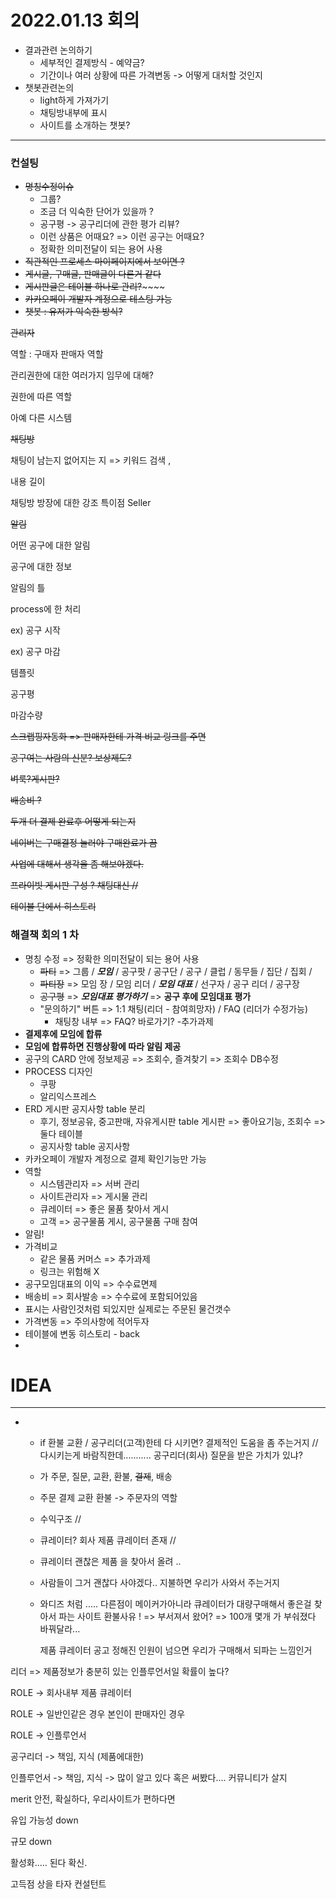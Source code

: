 # 2022.01.13 회의

* 결과관련 논의하기
  * 세부적인 결제방식 - 예약금? 
  * 기간이나 여러 상황에 따른 가격변동 -> 어떻게 대처할 것인지
* 챗봇관련논의
  * light하게 가져가기
  * 채팅방내부에 표시
  * 사이트를 소개하는 챗봇?

-------------------------

### 컨설팅

* ~~명칭수정이슈~~
  * 그룹?
  * 조금 더 익숙한 단어가 있을까 ?
  * 공구평 -> 공구리더에 관한 평가 리뷰?
  * 이런 상품은 어때요? => 이런 공구는 어때요?
  * 정확한 의미전달이 되는 용어 사용
* ~~직관적인 프로세스 마이페이지에서 보이면 ?~~
* ~~게시글, 구매글, 판매글이 다른거 같다~~
* ~~게시판글은 테이블 하나로 관리?~~~~~~
* ~~카카오페이 개발자 계정으로 테스팅 가능~~
* ~~챗봇 : 유저가 익숙한 방식?~~



~~관리자~~ 

역할 : 구매자 판매자 역할

관리권한에 대한 여러가지 임무에 대해?

권한에 따른 역할

아예 다른 시스템



~~채팅방~~ 

채팅이 남는지 없어지는 지 => 키워드 검색 ,

내용 길이

채팅방 방장에 대한 강조 특이점 Seller



~~알림~~ 

어떤 공구에 대한 알림

공구에 대한 정보

알림의 틀

process에 한 처리

ex) 공구 시작

ex) 공구 마감

템플릿

공구평

마감수량



~~스크랩핑자동화 => 판매자한테 가격 비교 링크를 주면~~ 

~~공구여는 사람의 신분? 보상제도?~~ 

~~벼룩?게시판?~~ 

~~배송비 ?~~

~~두개 더 결제 완료후 어떻게 되는지~~ 

~~네이버는 구매결정 눌러야 구매완료가 끔~~ 

~~사업에 대해서 생각을 좀 해보야겠다.~~

~~프라이빗 게시판 구성 ? 채팅대신 //~~ 

~~테이블 단에서 히스토리~~



### 해결책 회의 1 차

* 명칭 수정 => 정확한 의미전달이 되는 용어 사용
  * ~~파티~~ => 그룹 / ***모임*** / 공구팟 / 공구단 / 공구 / 클럽 / 동무들 / 집단 / 집회 / 
  * ~~파티장~~ => 모임 장 / 모임 리더 / ***모임 대표*** / 선구자 / 공구 리더 / 공구장
  * ~~공구평~~ => ***모임대표 평가하기***  => **공구 후에 모임대표 평가**
  * "문의하기" 버튼 => 1:1 채팅(리더 - 참여희망자) / FAQ (리더가 수정가능)
    * 채팅창 내부 => FAQ? 바로가기?  -추가과제
* **결제후에 모임에 합류**
* **모임에 합류하면 진행상황에 따라 알림 제공** 
* 공구의 CARD 안에 정보제공 => 조회수, 즐겨찾기 => 조회수 DB수정
* PROCESS 디자인
  * 쿠팡
  * 알리익스프레스
* ERD 게시판 공지사항 table 분리
  * 후기, 정보공유, 중고판매, 자유게시판 table 게시판 => 좋아요기능, 조회수 => 둘다 테이블 
  * 공지사항 table 공지사항
* 카카오페이 개발자 계정으로 결제 확인기능만 가능 
* 역할
  * 시스템관리자 => 서버 관리
  * 사이트관리자 => 게시물 관리
  * 큐레이터 => 좋은 물품 찾아서 게시
  * 고객 => 공구물품 게시, 공구물품 구매 참여
* 알림!
* 가격비교
  * 같은 물품 커머스 => 추가과제
  * 링크는 위험해 X
* 공구모임대표의 이익 => 수수료면제 
* 배송비 => 회사발송 => 수수료에 포함되어있음
* 표시는 사람인것처럼 되있지만 실제로는 주문된 물건갯수
* 가격변동 => 주의사항에 적어두자
* 테이블에 변동 히스토리 - back
* 



# IDEA

-------------------------

* * if 환불 교환 /  공구리더(고객)한테 다 시키면? 결제적인 도움을 좀 주는거지 // 다시키는게 바람직한데........... 공구리더(회사) 질문을 받은 가치가 있냐?

  * 가 주문, 질문, 교환, 환불, ~~결제~~, 배송

  * 주문 결제 교환 환불 -> 주문자의 역할

  * 수익구조 //

  * 큐레이터? 회사 제품 큐레이터 존재 //

  * 큐레이터 괜찮은 제품 을 찾아서 올려 ..

  * 사람들이 그거 괜찮다 사야겠다.. 지불하면 우리가 사와서 주는거지 

  * 와디즈 처럼 ..... 다른점이 메이커가아니라 큐레이터가 대량구매해서 좋은걸 찾아서 파는 사이트 환불사유 ! => 부서져서 왔어? => 100개 몇개 가 부숴졌다 바꿔달라... 

    제품 큐레이터 공고 정해진 인원이 넘으면 우리가 구매해서 되파는 느낌인거



리더 => 제품정보가 충분히 있는 인플루언서일 확률이 높다? 

ROLE -> 회사내부 제품 큐레이터 

ROLE -> 일반인같은 경우 본인이 판매자인 경우 

ROLE -> 인플루언서

공구리더 -> 책임, 지식 (제품에대한)

인플루언서 -> 책임, 지식 -> 많이 알고 있다 혹은 써봤다.... 커뮤니티가 살지

merit  안전, 확실하다, 우리사이트가 편하다면

유입 가능성 down 

규모 down 

활성화..... 된다 확신. 

고득점 상을 타자 컨설턴트 



